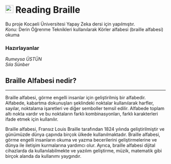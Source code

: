 # <img src="https://github.com/fluidicon.png" width="25" height="25" alt="GitHub icon"/> Reading Braille

Bu proje Kocaeli Üniversitesi Yapay Zeka dersi için yapılmıştır.  
*Konu:* Derin Öğrenme Teknikleri kullanılarak Körler alfabesi (braille alfabesi) okuma 

### Hazırlayanlar

*Rumeysa ÜSTÜN*     
*Sıla Sünber*

## Braille Alfabesi nedir?
---
Braille alfabesi, görme engelli insanlar için geliştirilmiş bir alfabedir. Alfabede, kabartma dokunuşları şeklindeki noktalar kullanılarak harfler, sayılar, noktalama işaretleri ve diğer semboller temsil edilir. Alfabede toplam altı nokta vardır ve bu noktaların farklı kombinasyonları, farklı karakterleri ifade etmek için kullanılır.

Braille alfabesi, Fransız Louis Braille tarafından 1824 yılında geliştirilmiştir ve günümüzde dünya çapında birçok ülkede kullanılmaktadır. Braille alfabesi, görme engelli insanların okuma ve yazma becerilerini geliştirmelerine ve dünya ile iletişim kurmalarına yardımcı olur. Ayrıca, braille alfabesi dijital cihazlarda da kullanılabilmekte ve yazılım geliştirme, müzik, matematik gibi birçok alanda da kullanımı yaygındır.


